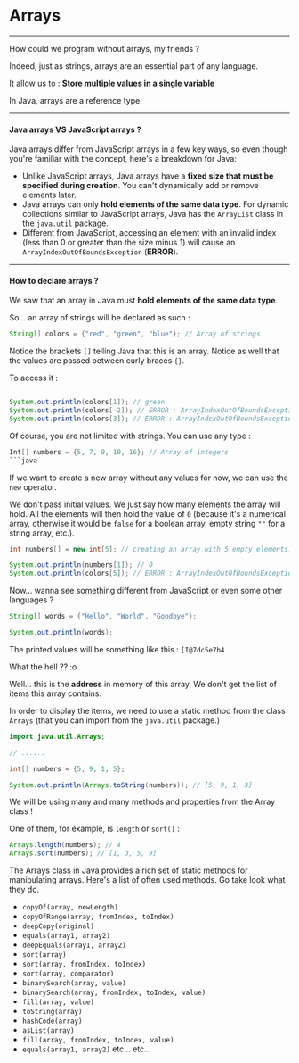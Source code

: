 # Arrays

---

How could we program without arrays, my friends ?

Indeed, just as strings, arrays are an essential part of any language.

It allow us to : **Store multiple values in a single variable**

In Java, arrays are a reference type.

---

#### Java arrays VS JavaScript arrays ?

Java arrays differ from JavaScript arrays in a few key ways, so even though you're familiar with the concept, here's a breakdown for Java:

- Unlike JavaScript arrays, Java arrays have a **fixed size that must be specified during creation**. You can't dynamically add or remove elements later.
  <br/>
- Java arrays can only **hold elements of the same data type**. For dynamic collections similar to JavaScript arrays, Java has the `ArrayList` class in the `java.util` package.
  <br/>
- Different from JavaScript, accessing an element with an invalid index (less than 0 or greater than the size minus 1) will cause an `ArrayIndexOutOfBoundsException` (**ERROR**).

---

#### How to declare arrays ?

We saw that an array in Java must **hold elements of the same data type**.

So... an array of strings will be declared as such :

```java
String[] colors = {"red", "green", "blue"}; // Array of strings
```

Notice the brackets `[]` telling Java that this is an array. Notice as well that the values are passed between curly braces `{}`.

To access it :

```java

System.out.println(colors[1]); // green
System.out.println(colors[-2]); // ERROR : ArrayIndexOutOfBoundsException
System.out.println(colors[3]); // ERROR : ArrayIndexOutOfBoundsException

```

Of course, you are not limited with strings. You can use any type :

````java
Int[] numbers = {5, 7, 9, 10, 16}; // Array of integers
```java
````

If we want to create a new array without any values for now, we can use the `new` operator.

We don't pass initial values. We just say how many elements the array will hold. All the elements will then hold the value of `0` (because it's a numerical array, otherwise it would be `false` for a boolean array, empty string `""` for a string array, etc.).

```java
int numbers[] = new int[5]; // creating an array with 5 empty elements.

System.out.println(numbers[1]); // 0
System.out.println(colors[5]); // ERROR : ArrayIndexOutOfBoundsException
```

Now... wanna see something different from JavaScript or even some other languages ?

```java
String[] words = {"Hello", "World", "Goodbye"};

System.out.println(words);
```

The printed values will be something like this : `[I@7dc5e7b4`

What the hell ?? :o

Well... this is the **address** in memory of this array. We don't get the list of items this array contains.

In order to display the items, we need to use a static method from the class `Arrays` (that you can import from the `java.util` package.)

```java
import java.util.Arrays;

// ......

int[] numbers = {5, 9, 1, 5};

System.out.println(Arrays.toString(numbers)); // [5, 9, 1, 3]

```

We will be using many and many methods and properties from the Array class !

One of them, for example, is `length` or `sort()` :

```java
Arrays.length(numbers); // 4
Arrays.sort(numbers); // [1, 3, 5, 9]
```

The Arrays class in Java provides a rich set of static methods for manipulating arrays. Here's a list of often used methods. Go take look what they do.

- `copyOf(array, newLength)`
- `copyOfRange(array, fromIndex, toIndex)`
- `deepCopy(original)`
- `equals(array1, array2)`
- `deepEquals(array1, array2)`
- `sort(array)`
- `sort(array, fromIndex, toIndex)`
- `sort(array, comparator)`
- `binarySearch(array, value)`
- `binarySearch(array, fromIndex, toIndex, value)`
- `fill(array, value)`
- `toString(array)`
- `hashCode(array)`
- `asList(array)`
- `fill(array, fromIndex, toIndex, value)`
- `equals(array1, array2)`
  etc... etc...
